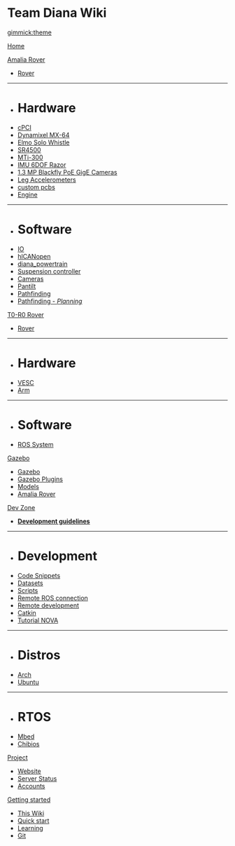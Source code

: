 # Team Diana Wiki

[gimmick:theme](spacelab)

[Home](index.md)

[Amalia Rover]()

  * [Rover](pages/amalia_rover.md)
  - - - -
  * # Hardware
  * [cPCI](pages/cpci.md)
  * [Dynamixel MX-64](pages/dynamixel_mx-64.md)
  * [Elmo Solo Whistle](pages/elmo_solo_whistle.md)
  * [SR4500](pages/sr4500.md)
  * [MTi-300](pages/mti-300.md)
  * [IMU 6DOF Razor](pages/6dof_razor.md)
  * [1.3 MP Blackfly PoE GigE Cameras](pages/blackfly_poe_gige.md)
  * [Leg Accelerometers](pages/mma7361lc.md)
  * [custom pcbs](pages/amalia_pcbs.md)
  * [Engine](pages/wheel_engine.md)
  - - - -
  * # Software
  * [IO](pages/io.md)
  * [hlCANopen](pages/hlcanopen.md)
  * [diana_powertrain](pages/diana_powertrain.md)
  * [Suspension controller](pages/suspension_controller.md)
  * [Cameras](pages/cameras.md)
  * [Pantilt](pages/pantilt.md)
  * [Pathfinding](pages/pathfinding.md)
  * [Pathfinding - *Planning*](pages/pathfinding-planning.md)

[T0-R0 Rover]()

  * [Rover](pages/t0r0_rover.md)
  - - - -
  * # Hardware
  * [VESC](pages/vesc.md)
  * [Arm](pages/t0r0_arm_hardware.md)
  - - - -
  * # Software
  * [ROS System](pages/t0r0-ros-system.md)

[Gazebo]()

  * [Gazebo](pages/gazebo.md)
  * [Gazebo Plugins](pages/gazebo_ros_pkgs.md#gazebo_plugins)
  * [Models](pages/gazebo_models.md)
  * [Amalia Rover](pages/gazebo_amalia_rover.md)

[Dev Zone]()

  * [**Development guidelines**](pages/development_guidelines.md)
  - - - -
  * # Development
  * [Code Snippets](pages/code_snippets.md)
  * [Datasets](pages/datasets.md)
  * [Scripts](pages/scripts.md)
  * [Remote ROS connection](pages/remote.md)
  * [Remote development](pages/remote_development.md)
  * [Catkin](pages/catkin.md)
  * [Tutorial NOVA](pages/nova_tutorials.md)
  - - - -
  * # Distros
  * [Arch](pages/archlinux.md)
  * [Ubuntu](pages/ubuntu.md)
  - - - -
  * # RTOS
  * [Mbed](pages/mbed.md)
  * [Chibios](pages/chibios.md)

[Project]()

  * [Website](http://teamdiana.org/)
  * [Server Status](pages/server_status.md)
  * [Accounts](pages/accounts.md)

[Getting started]()

  * [This Wiki](pages/this_wiki.md)
  * [Quick start](pages/getting_started.md)
  * [Learning](pages/learning.md)
  * [Git](pages/git_getting_started.md)

<!-- A more complex navigation example: ----------------------------------------

[Menu Item 1]()

  * # SubMenu Heading 1
  * [SubMenu Item 1](pages/subitem1.md)
  * [SubMenu Item 2](pages/subitem2.md)
  - - - -
  * # SubMenu Heading 2
  * [SubMenu Item 3](pages/subitem3.md)
  - - - -
  * # SubMenu Heading 3
  * [SubMenu Item 3](pages/subitem3.md)

[Menu Item 2](pages/item2.md)

[Menu Item 3](pages/item3.md)

---------------------------------------------------------------------------- -->

<!--
-- Change the Language
-- Could be useful when there's more than one language wiki.
-->

<!--
[Change the Language]()

  * [English (United States)](/en_US/)
  * [English (United Kingdom)](/en_GB/)
  * [Italian](/it/)
-->

<!--
-- Let the user choose a theme
-- (Read: http://dynalon.github.io/mdwiki/#!quickstart.md#Adding_a_navigation)
-->

<!--
[gimmick:themechooser](Choose theme)
-->
